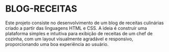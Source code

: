 # BLOG-RECEITAS
Este projeto consiste no desenvolvimento de um blog de receitas culinárias criado a partir das linguagens HTML e CSS. A ideia é construir uma plataforma simples e intuitiva para exibição de receitas de um chef de cozinha, com um layout visualmente agradável e responsivo, proporcionando uma boa experiência ao usuário.
